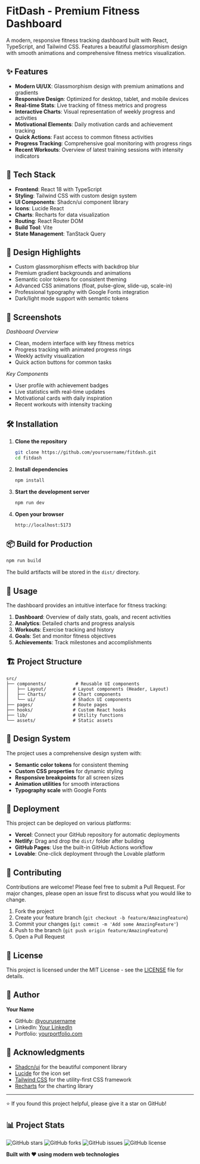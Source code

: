 # FitDash - Premium Fitness Dashboard

A modern, responsive fitness tracking dashboard built with React, TypeScript, and Tailwind CSS. Features a beautiful glassmorphism design with smooth animations and comprehensive fitness metrics visualization.

## ✨ Features

- **Modern UI/UX**: Glassmorphism design with premium animations and gradients
- **Responsive Design**: Optimized for desktop, tablet, and mobile devices
- **Real-time Stats**: Live tracking of fitness metrics and progress
- **Interactive Charts**: Visual representation of weekly progress and activities
- **Motivational Elements**: Daily motivation cards and achievement tracking
- **Quick Actions**: Fast access to common fitness activities
- **Progress Tracking**: Comprehensive goal monitoring with progress rings
- **Recent Workouts**: Overview of latest training sessions with intensity indicators

## 🚀 Tech Stack

- **Frontend**: React 18 with TypeScript
- **Styling**: Tailwind CSS with custom design system
- **UI Components**: Shadcn/ui component library
- **Icons**: Lucide React
- **Charts**: Recharts for data visualization
- **Routing**: React Router DOM
- **Build Tool**: Vite
- **State Management**: TanStack Query

## 🎨 Design Highlights

- Custom glassmorphism effects with backdrop blur
- Premium gradient backgrounds and animations
- Semantic color tokens for consistent theming
- Advanced CSS animations (float, pulse-glow, slide-up, scale-in)
- Professional typography with Google Fonts integration
- Dark/light mode support with semantic tokens

## 📱 Screenshots

*Dashboard Overview*
- Clean, modern interface with key fitness metrics
- Progress tracking with animated progress rings
- Weekly activity visualization
- Quick action buttons for common tasks

*Key Components*
- User profile with achievement badges
- Live statistics with real-time updates
- Motivational cards with daily inspiration
- Recent workouts with intensity tracking

## 🛠️ Installation

1. **Clone the repository**
   ```bash
   git clone https://github.com/yourusername/fitdash.git
   cd fitdash
   ```

2. **Install dependencies**
   ```bash
   npm install
   ```

3. **Start the development server**
   ```bash
   npm run dev
   ```

4. **Open your browser**
   ```
   http://localhost:5173
   ```

## 📦 Build for Production

```bash
npm run build
```

The build artifacts will be stored in the `dist/` directory.

## 🎯 Usage

The dashboard provides an intuitive interface for fitness tracking:

1. **Dashboard**: Overview of daily stats, goals, and recent activities
2. **Analytics**: Detailed charts and progress analysis
3. **Workouts**: Exercise tracking and history
4. **Goals**: Set and monitor fitness objectives
5. **Achievements**: Track milestones and accomplishments

## 🏗️ Project Structure

```
src/
├── components/           # Reusable UI components
│   ├── Layout/          # Layout components (Header, Layout)
│   ├── Charts/          # Chart components
│   └── ui/              # Shadcn UI components
├── pages/               # Route pages
├── hooks/               # Custom React hooks
├── lib/                 # Utility functions
└── assets/              # Static assets
```

## 🎨 Design System

The project uses a comprehensive design system with:
- **Semantic color tokens** for consistent theming
- **Custom CSS properties** for dynamic styling
- **Responsive breakpoints** for all screen sizes
- **Animation utilities** for smooth interactions
- **Typography scale** with Google Fonts

## 🚀 Deployment

This project can be deployed on various platforms:

- **Vercel**: Connect your GitHub repository for automatic deployments
- **Netlify**: Drag and drop the `dist/` folder after building
- **GitHub Pages**: Use the built-in GitHub Actions workflow
- **Lovable**: One-click deployment through the Lovable platform

## 🤝 Contributing

Contributions are welcome! Please feel free to submit a Pull Request. For major changes, please open an issue first to discuss what you would like to change.

1. Fork the project
2. Create your feature branch (`git checkout -b feature/AmazingFeature`)
3. Commit your changes (`git commit -m 'Add some AmazingFeature'`)
4. Push to the branch (`git push origin feature/AmazingFeature`)
5. Open a Pull Request

## 📄 License

This project is licensed under the MIT License - see the [LICENSE](LICENSE) file for details.

## 👤 Author

**Your Name**
- GitHub: [@yourusername](https://github.com/yourusername)
- LinkedIn: [Your LinkedIn](https://linkedin.com/in/yourprofile)
- Portfolio: [yourportfolio.com](https://yourportfolio.com)

## 🙏 Acknowledgments

- [Shadcn/ui](https://ui.shadcn.com/) for the beautiful component library
- [Lucide](https://lucide.dev/) for the icon set
- [Tailwind CSS](https://tailwindcss.com/) for the utility-first CSS framework
- [Recharts](https://recharts.org/) for the charting library

---

⭐ If you found this project helpful, please give it a star on GitHub!

## 📊 Project Stats

![GitHub stars](https://img.shields.io/github/stars/yourusername/fitdash?style=social)
![GitHub forks](https://img.shields.io/github/forks/yourusername/fitdash?style=social)
![GitHub issues](https://img.shields.io/github/issues/yourusername/fitdash)
![GitHub license](https://img.shields.io/github/license/yourusername/fitdash)

**Built with ❤️ using modern web technologies**